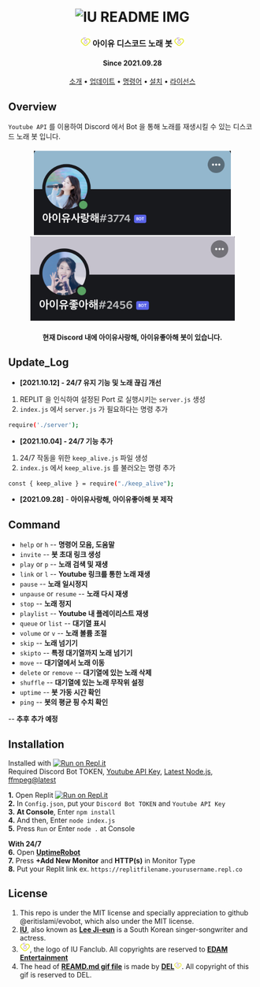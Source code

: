 <h1 align="center">
  <br>
  <img src="https://github.com/kekong98/IU-Discord-Music-Bot/blob/main/img/readmeimage2.gif" alt="IU README IMG"></a>
</h1>

<h3 align="center"><img src="https://github.com/kekong98/IU-Discord-Music-Bot/blob/main/img/uaenalogo.png" width="20" alt="UAENA LOGO"></a> 아이유 디스코드 노래 봇 <img src="https://github.com/kekong98/IU-Discord-Music-Bot/blob/main/img/uaenalogo.png" width="20"alt="UAENA LOGO"></h3>
<h4 align="center">Since 2021.09.28</h4>
<p align="center">
  <a href="#overview">소개</a>
  •
  <a href="#update_log">업데이트</a>
  •
  <a href="#command">명령어</a>
  •
  <a href="#installation">설치</a>
  •
  <a href="#License">라이선스</a>
</p>

## Overview
`Youtube API` 를 이용하여 Discord 에서 Bot 을 통해 노래를 재생시킬 수 있는 디스코드 노래 봇 입니다. 
<h4 align="center"><img src="https://github.com/kekong98/IU-Discord-Music-Bot/blob/main/img/discord1.jpg" width="400" alt="discord1"><img src="https://github.com/kekong98/IU-Discord-Music-Bot/blob/main/img/discord2.jpg" width="415" alt="discord2"></h4>
<h4 align="center">현재 Discord 내에 아이유사랑해, 아이유좋아해 봇이 있습니다.</h4>

## Update_Log
- **[2021.10.12] - 24/7 유지 기능 및 노래 끊김 개선** </br> 
1. REPLIT 을 인식하여 설정된 Port 로 실행시키는 `server.js` 생성 </br>
2. `index.js` 에서 `server.js` 가 필요하다는 명령 추가 </br>
```sh
require('./server');
```

- **[2021.10.04] - 24/7 기능 추가**</br>
1. 24/7 작동을 위한 `keep_alive.js` 파일 생성 </br>
2. `index.js` 에서 `keep_alive.js` 를 불러오는 명령 추가
```sh
const { keep_alive } = require("./keep_alive");
```

- **[2021.09.28]** - **아이유사랑해, 아이유좋아해 봇 제작** </br>

## Command

- `help` or `h` --    **명령어 모음, 도움말**
- `invite` --    **봇 초대 링크 생성**
- `play` or `p` --    **노래 검색 및 재생**
- `link` or `l` --    **Youtube 링크를 통한 노래 재생**
- `pause` --    **노래 일시정지**
- `unpause` or `resume`  --    **노래 다시 재생**
- `stop`  --    **노래 정지**
- `playlist` --    **Youtube 내 플레이리스트 재생**
- `queue` or `list` --    **대기열 표시**
- `volume` or `v` --    **노래 볼륨 조절**
- `skip` --    **노래 넘기기**
- `skipto` --    **특정 대기열까지 노래 넘기기**
- `move` --    **대기열에서 노래 이동**
- `delete` or `remove` --    **대기열에 있는 노래 삭제**
- `shuffle` --    **대기열에 있는 노래 무작위 설정**
- `uptime` --    **봇 가동 시간 확인**
- `ping` --    **봇의 평균 핑 수치 확인**

-- **추후 추가 예정**

## Installation
Installed with [![Run on Repl.it](https://repl.it/badge/github/kekong98/IU-Discord-Music-Bot)](https://repl.it/github/kekong98/IU-Discord-Music-Bot) </br>
Required Discord Bot TOKEN, [Youtube API Key](https://developers.google.com/youtube/v3/getting-started), [Latest Node.js](https://nodejs.org/en/download/), [ffmpeg@latest](https://ffmpeg.org)</br>


**1.** Open Replit [![Run on Repl.it](https://repl.it/badge/github/kekong98/IU-Discord-Music-Bot)](https://repl.it/github/kekong98/IU-Discord-Music-Bot) </br>
**2.** In `Config.json`, put your `Discord Bot TOKEN` and `Youtube API Key` </br>
**3.** **At Console**, Enter `npm install` </br>
**4.** And then, Enter `node index.js` </br>
**5.** Press `Run` or Enter `node .` at Console </br>

**With 24/7** </br>
**6.** Open [**UptimeRobot**](https://uptimerobot.com/) </br>
**7.** Press **+Add New Monitor** and **HTTP(s)** in Monitor Type  </br>
**8.** Put your Replit link ex. `https://replitfilename.yourusername.repl.co` </br>

## License

1. This repo is under the MIT license and specially appreciation to github @eritislami/evobot, which also under the MIT license. </br>
2. [**IU**](https://en.wikipedia.org/wiki/IU_(singer)), also known as [**Lee Ji-eun**](https://en.wikipedia.org/wiki/IU_(singer)) is a South Korean singer-songwriter and actress. </br>
3. <img src="https://github.com/kekong98/IU-Discord-Music-Bot/blob/main/img/uaenalogo.png" width="20" alt="UAENA LOGO">, the logo of IU Fanclub. All copyrights are reserved to [**EDAM Entertainment**](http://edam-ent.com/) </br>
4. The head of [**REAMD.md gif file**](https://github.com/kekong98/IU-Discord-Music-Bot/blob/main/img/readmeimage2.gif) is made by [**DEL**<img src="https://github.com/kekong98/IU-Discord-Music-Bot/blob/main/img/uaenalogo.png" width="15" alt="UAENA LOGO">](https://twitter.com/iudel0819?lang=en). All copyright of this gif is reserved to DEL. </br>


